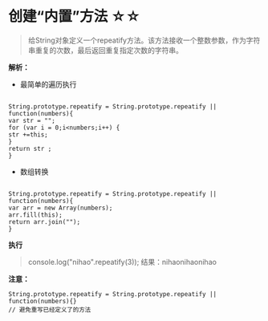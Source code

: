 # 创建“内置”方法 ☆☆

> 给String对象定义一个repeatify方法。该方法接收一个整数参数，作为字符串重复的次数，最后返回重复指定次数的字符串。

**解析：**

- 最简单的遍历执行

```

String.prototype.repeatify = String.prototype.repeatify || function(numbers){
var str = "";
for (var i = 0;i<numbers;i++) {
str +=this;
}
return str ;
}

```

- 数组转换

```

String.prototype.repeatify = String.prototype.repeatify || function(numbers){
var arr = new Array(numbers);
arr.fill(this);
return arr.join("");
}

```

**执行**

> console.log("nihao".repeatify(3));
结果：nihaonihaonihao


**注意：**

```
String.prototype.repeatify = String.prototype.repeatify || function(numbers){}
// 避免重写已经定义了的方法
```
